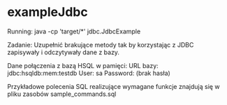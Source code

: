 # exampleJdbc

Running: java -cp 'target/*' jdbc.JdbcExample


Zadanie:
Uzupełnić brakujące metody tak by korzystając z JDBC zapisywały i odczytywały dane
z bazy.

Dane połączenia z bazą HSQL w pamięci:
URL bazy: jdbc:hsqldb:mem:testdb
User: sa
Password:  (brak hasła)

Przykładowe polecenia SQL realizujące wymagane funkcje znajdują się w pliku zasobów sample_commands.sql